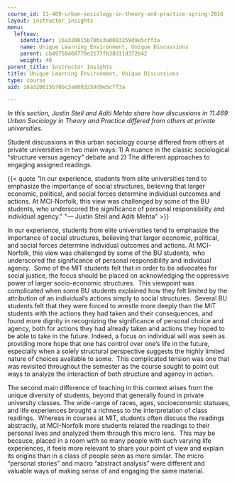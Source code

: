```yaml
---
course_id: 11-469-urban-sociology-in-theory-and-practice-spring-2016
layout: instructor_insights
menu:
  leftnav:
    identifier: 16a320615b70bc3a0083259d9e5cff3a
    name: Unique Learning Environment, Unique Discussions
    parent: cb49758468778e2177fb38d11d372b42
    weight: 40
parent_title: Instructor Insights
title: Unique Learning Environment, Unique Discussions
type: course
uid: 16a320615b70bc3a0083259d9e5cff3a

---
```


_In this section, Justin Steil and Aditi Mehta share how discussions in 11.469 Urban Sociology in Theory and Practice differed from others at private universities._

Student discussions in this urban sociology course differed from others at private universities in two main ways: 1) A nuance in the classic sociological “structure versus agency” debate and 2) The different approaches to engaging assigned readings.

{{< quote "In our experience, students from elite universities tend to emphasize the importance of social structures, believing that larger economic, political, and social forces determine individual outcomes and actions. At MCI-Norfolk, this view was challenged by some of the BU students, who underscored the significance of personal responsibility and individual agency." "— Justin Steil and Aditi Mehta" >}}

In our experience, students from elite universities tend to emphasize the importance of social structures, believing that larger economic, political, and social forces determine individual outcomes and actions. At MCI-Norfolk, this view was challenged by some of the BU students, who underscored the significance of personal responsibility and individual agency.  Some of the MIT students felt that in order to be advocates for social justice, the focus should be placed on acknowledging the oppressive power of larger socio-economic structures.  This viewpoint was complicated when some BU students explained how they felt limited by the attribution of an individual’s actions simply to social structures.  Several BU students felt that they were forced to wrestle more deeply than the MIT students with the actions they had taken and their consequences, and found more dignity in recognizing the significance of personal choice and agency, both for actions they had already taken and actions they hoped to be able to take in the future. Indeed, a focus on individual will was seen as providing more hope that one has control over one’s life in the future, especially when a solely structural perspective suggests the highly limited nature of choices available to some.  This complicated tension was one that was revisited throughout the semester as the course sought to point out ways to analyze the interaction of both structure and agency in action.

The second main difference of teaching in this context arises from the unique diversity of students, beyond that generally found in private university classes. The wide-range of races, ages, socioeconomic statuses, and life experiences brought a richness to the interpretation of class readings.  Whereas in courses at MIT, students often discuss the readings abstractly, at MCI-Norfolk more students related the readings to their personal lives and analyzed them through this micro lens.  This may be because, placed in a room with so many people with such varying life experiences, it feels more relevant to share your point of view and explain its origins than in a class of people seen as more similar. The micro “personal stories” and macro “abstract analysis” were different and valuable ways of making sense of and engaging the same material.